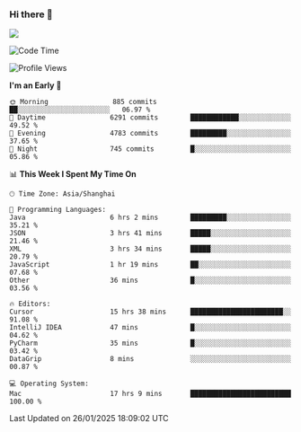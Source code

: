 ### Hi there 👋

<!--
**JJAYCHEN1e/jjaychen1e** is a ✨ _special_ ✨ repository because its `README.md` (this file) appears on your GitHub profile.

Here are some ideas to get you started:

- 🔭 I’m currently working on ...
- 🌱 I’m currently learning ...
- 👯 I’m looking to collaborate on ...
- 🤔 I’m looking for help with ...
- 💬 Ask me about ...
- 📫 How to reach me: ...
- 😄 Pronouns: ...
- ⚡ Fun fact: ...
-->

[![](https://github-readme-stats.vercel.app/api?username=jjaychen1e&show_icons=true)](https://github.com/jjaychen1e/github-readme-stats?count_private=true)

<!--START_SECTION:waka-->
![Code Time](http://img.shields.io/badge/Code%20Time-1%2C768%20hrs%2040%20mins-blue)

![Profile Views](http://img.shields.io/badge/Profile%20Views-0-blue)

**I'm an Early 🐤** 

```text
🌞 Morning                885 commits         ██░░░░░░░░░░░░░░░░░░░░░░░   06.97 % 
🌆 Daytime                6291 commits        ████████████░░░░░░░░░░░░░   49.52 % 
🌃 Evening                4783 commits        █████████░░░░░░░░░░░░░░░░   37.65 % 
🌙 Night                  745 commits         █░░░░░░░░░░░░░░░░░░░░░░░░   05.86 % 
```


📊 **This Week I Spent My Time On** 

```text
🕑︎ Time Zone: Asia/Shanghai

💬 Programming Languages: 
Java                     6 hrs 2 mins        █████████░░░░░░░░░░░░░░░░   35.21 % 
JSON                     3 hrs 41 mins       █████░░░░░░░░░░░░░░░░░░░░   21.46 % 
XML                      3 hrs 34 mins       █████░░░░░░░░░░░░░░░░░░░░   20.79 % 
JavaScript               1 hr 19 mins        ██░░░░░░░░░░░░░░░░░░░░░░░   07.68 % 
Other                    36 mins             █░░░░░░░░░░░░░░░░░░░░░░░░   03.56 % 

🔥 Editors: 
Cursor                   15 hrs 38 mins      ███████████████████████░░   91.08 % 
IntelliJ IDEA            47 mins             █░░░░░░░░░░░░░░░░░░░░░░░░   04.62 % 
PyCharm                  35 mins             █░░░░░░░░░░░░░░░░░░░░░░░░   03.42 % 
DataGrip                 8 mins              ░░░░░░░░░░░░░░░░░░░░░░░░░   00.87 % 

💻 Operating System: 
Mac                      17 hrs 9 mins       █████████████████████████   100.00 % 
```


 Last Updated on 26/01/2025 18:09:02 UTC
<!--END_SECTION:waka-->
